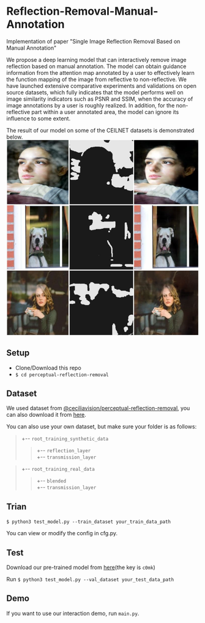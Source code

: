 # Reflection-Removal-Manual-Annotation
Implementation of paper "Single Image Reflection Removal Based on Manual Annotation"

We propose a deep learning model that can interactively remove image reflection based on manual annotation. The model can obtain guidance information from the attention map annotated by a user to effectively learn the function mapping of the image from reflective to non-reflective. We have launched extensive comparative experiments and validations on open source datasets, which fully indicates that the model performs well on image similarity indicators such as PSNR and SSIM, when the accuracy of image annotations by a user is roughly realized. In addition, for the non-reflective part within a user annotated area, the model can ignore its influence to some extent.


The result of our model on some of the CEILNET datasets is demonstrated below.
![The result of our model on some of the CEILNET datasets.](./imgs/example.png)


## Setup
 * Clone/Download this repo
 * `$ cd perceptual-reflection-removal`
 
## Dataset
We used dataset from [@ceciliavision/perceptual-reflection-removal](https://github.com/ceciliavision/perceptual-reflection-removal.git), you can also download it from [here](https://drive.google.com/drive/folders/1NYGL3wQ2pRkwfLMcV2zxXDV8JRSoVxwA?usp=sharing). 

You can also use your own dataset, but make sure your folder is as follows:
>+-- `root_training_synthetic_data`<br>
>>+-- `reflection_layer`<br>
>>+-- `transmission_layer`<br>

>+-- `root_training_real_data`<br>
>>+-- `blended`<br>
>>+-- `transmission_layer`<br>


## Trian
`$ python3 test_model.py --train_dataset your_train_data_path`

You can view or modify the config in cfg.py.

## Test
Download our pre-trained model from [here](https://pan.baidu.com/s/10wbwCN2DXNJ8LFsHLK_rmA)(the key is `c0mk`)

Run 
`$ python3 test_model.py --val_dataset your_test_data_path`

## Demo
If you want to use our interaction demo, run `main.py`.
